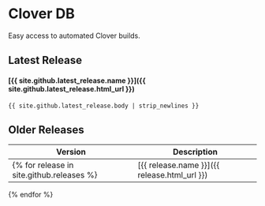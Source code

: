 # Clover DB

Easy access to automated Clover builds.
## Latest Release

#### [{{ site.github.latest_release.name }}]({{ site.github.latest_release.html_url }})
```{{ site.github.latest_release.body | strip_newlines }}```

## Older Releases

| Version | Description |
| --- | --- |
{% for release in site.github.releases %}| [{{ release.name }}]({{ release.html_url }}) | ```{{ release.body | strip_newlines }}``` |
{% endfor %}
